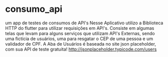 # consumo_api
 um app de testes de consumos de API's  Nesse Aplicativo utilizo a Biblioteca HTTP do flutter para utilizar requisições em API's.  Consiste em algumas telas que levam para alguns serviços que utilizam API's Externas, sendo uma fictícia de usuários, uma para resgatar o CEP de uma pessoa e um validador de CPF.  A Aba de Usuários é baseada no site json placeholder, com sua API de teste gratuita! http://jsonplaceholder.typicode.com/users
